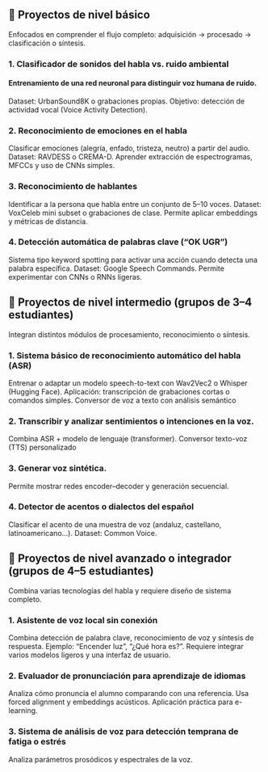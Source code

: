 ## 🔹 Proyectos de nivel básico
Enfocados en comprender el flujo completo: adquisición → procesado → clasificación o síntesis.
### 1. Clasificador de sonidos del habla vs. ruido ambiental
  #### Entrenamiento de una red neuronal para distinguir voz humana de ruido.
  Dataset: UrbanSound8K o grabaciones propias.
  Objetivo: detección de actividad vocal (Voice Activity Detection).
### 2. Reconocimiento de emociones en el habla
  Clasificar emociones (alegría, enfado, tristeza, neutro) a partir del audio.
  Dataset: RAVDESS o CREMA-D.
  Aprender extracción de espectrogramas, MFCCs y uso de CNNs simples.
### 3. Reconocimiento de hablantes
  Identificar a la persona que habla entre un conjunto de 5–10 voces.
  Dataset: VoxCeleb mini subset o grabaciones de clase.
  Permite aplicar embeddings y métricas de distancia.
### 4. Detección automática de palabras clave (“OK UGR”)
  Sistema tipo keyword spotting para activar una acción cuando detecta una palabra específica.
  Dataset: Google Speech Commands.
  Permite experimentar con CNNs o RNNs ligeras.
## 🔹 Proyectos de nivel intermedio (grupos de 3–4 estudiantes)
Integran distintos módulos de procesamiento, reconocimiento o síntesis.
### 1. Sistema básico de reconocimiento automático del habla (ASR)
  Entrenar o adaptar un modelo speech-to-text con Wav2Vec2 o Whisper (Hugging Face).
  Aplicación: transcripción de grabaciones cortas o comandos simples.
  Conversor de voz a texto con análisis semántico
### 2. Transcribir y analizar sentimientos o intenciones en la voz.
  Combina ASR + modelo de lenguaje (transformer).
  Conversor texto-voz (TTS) personalizado
### 3. Generar voz sintética.
  Permite mostrar redes encoder–decoder y generación secuencial.
### 4. Detector de acentos o dialectos del español
   Clasificar el acento de una muestra de voz (andaluz, castellano, latinoamericano…).
  Dataset: Common Voice.
## 🔹 Proyectos de nivel avanzado o integrador (grupos de 4–5 estudiantes)
Combina varias tecnologías del habla y requiere diseño de sistema completo.
### 1. Asistente de voz local sin conexión
  Combina detección de palabra clave, reconocimiento de voz y síntesis de respuesta.
  Ejemplo: “Encender luz”, “¿Qué hora es?”.
  Requiere integrar varios modelos ligeros y una interfaz de usuario.
### 2. Evaluador de pronunciación para aprendizaje de idiomas
  Analiza cómo pronuncia el alumno comparando con una referencia.
  Usa forced alignment y embeddings acústicos.
  Aplicación práctica para e-learning.
### 3. Sistema de análisis de voz para detección temprana de fatiga o estrés
  Analiza parámetros prosódicos y espectrales de la voz.
